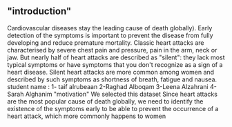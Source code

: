 "introduction" 
------------------
Cardiovascular diseases stay the leading cause of death globally). Early detection of the symptoms is important to prevent the disease from fully developing and reduce premature mortality. Classic heart attacks are characterised by severe chest pain and pressure, pain in the arm, neck or jaw. But nearly half of heart attacks are described as "silent": they lack most typical symptoms or have symptoms that you don't recognize as a sign of a heart disease. Silent heart attacks are more common among women and described by such symptoms as shortness of breath, fatigue and nausea.
student name :
1- taif alrubeaan 
2-Raghad Alboqam
3-Leena Alzahrani
4-Sarah Alghanim
"motivation"
We selected this dataset Since heart attacks are the most popular cause of death globally, we need to identify the existence of the symptoms early to be able to prevent the occurrence of a heart attack, which more commonly happens to women

